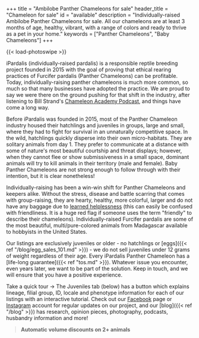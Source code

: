 +++
title = "Ambilobe Panther Chameleons for sale"
header_title = "Chameleon for sale"
id = "available"
description = "Individually-raised Ambilobe Panther Chameleons for sale. All our chameleons are at least 3 months of age, healthy, vibrant, with a range of colors and ready to thrive as a pet in your home."
keywords = ["Panther Chameleons", "Baby Chameleons"]
+++

{{< load-photoswipe >}}

iPardalis (individually-raised pardalis) is a responsible reptile breeding project founded in 2015 with the goal of proving that ethical rearing practices of Furcifer pardalis (Panther Chameleons) can be profitable. Today, individually-raising panther chameleons is much more common, so much so that many businesses have adopted the practice. We are proud to say we were there on the ground pushing for that shift in the industry, after listening to Bill Strand's [Chameleon Academy Podcast](https://chameleonacademy.com/podcasts/), and things have come a long way.

Before iPardalis was founded in 2015, most of the Panther Chameleon industry housed their hatchlings and juveniles in groups, large and small, where they had to fight for survival in an unnaturally competitive space. In the wild, hatchlings quickly disperse into their own micro-habitats. They are solitary animals from day 1. They prefer to communicate at a distance with some of nature's most beautiful courtship and threat displays; however, when they cannot flee or show submissiveness in a small space, dominant animals will try to kill animals in their territory (male and female). Baby Panther Chameleons are not strong enough to follow through with their intention, but it is clear nonetheless! 

Individually-raising has been a win-win shift for Panther Chameleons and keepers alike. Without the stress, disease and battle scarring that comes with group-raising, they are hearty, healthy, more colorful, larger and do not have any baggage due to [learned helplessness](https://en.wikipedia.org/wiki/Learned_helplessness) (this can easily be confused with friendliness. It is a huge red flag if someone uses the term "friendly" to describe their chameleons). Individually-raised Furcifer pardalis are some of the most beautiful, multi/pure-colored animals from Madagascar available to hobbyists in the United States.

Our listings are exclusively juveniles or older - no hatchlings or [eggs]({{< ref "/blog/egg_sales_101.md" >}}) - we do not sell juveniles under 12 grams of weight regardless of their age. Every iPardalis Panther Chameleon has a [life-long guarantee]({{< ref "tos.md" >}}). Whatever issue you encounter, even years later, we want to be part of the solution. Keep in touch, and we will ensure that you have a positive experience.

Take a quick tour -> The Juveniles tab (below) has a button which explains lineage, filial group, ID, locale and phenotype information for each of our listings with an interactive tutorial. Check out our [Facebook](https://www.facebook.com/jonmarkhill) page or [Instagram](https://www.instagram.com/ipardalis/) account for regular updates on our project, and our [blog]({{< ref "/blog" >}}) has research, opinion pieces, photography, podcasts, husbandry information and more!  

> **Automatic volume discounts on 2+ animals**

